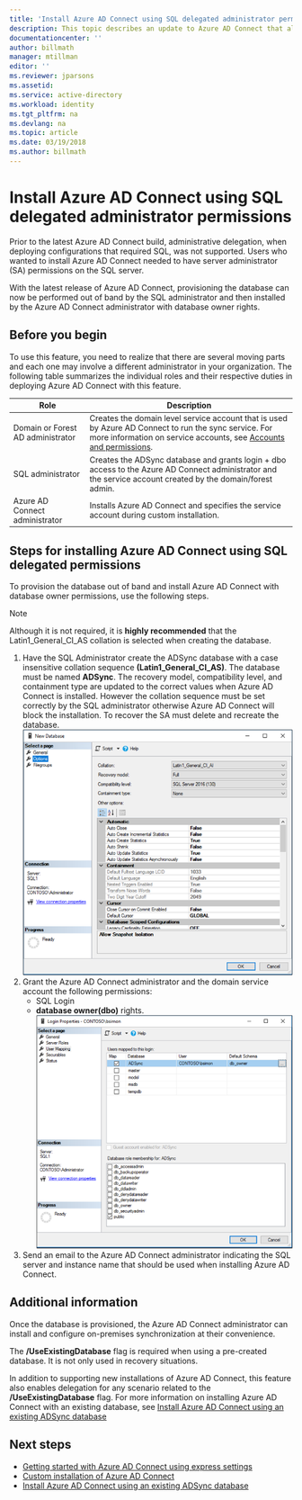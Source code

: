 ```yaml
---
title: 'Install Azure AD Connect using SQL delegated administrator permissions | Microsoft Docs'
description: This topic describes an update to Azure AD Connect that allows for installation using an account that only has SQL dbo permissions.
documentationcenter: ''
author: billmath
manager: mtillman
editor: ''
ms.reviewer: jparsons
ms.assetid:
ms.service: active-directory
ms.workload: identity
ms.tgt_pltfrm: na
ms.devlang: na
ms.topic: article
ms.date: 03/19/2018
ms.author: billmath
---
```


# Install Azure AD Connect using SQL delegated administrator permissions
Prior to the latest Azure AD Connect build, administrative delegation, when deploying configurations that required SQL, was not supported.  Users who wanted to install Azure AD Connect needed to have server administrator (SA) permissions on the SQL server.

With the latest release of Azure AD Connect, provisioning the database can now be performed out of band by the SQL administrator and then installed by the Azure AD Connect administrator with database owner rights.

## Before you begin
To use this feature, you need to realize that there are several moving parts and each one may involve a different administrator in your organization.  The following table summarizes the individual roles and their respective duties in deploying Azure AD Connect with this feature.

|Role|Description|
|-----|-----|
|Domain or Forest AD administrator|Creates the domain level service account that is used by Azure AD Connect to run the sync service.  For more information on service accounts, see [Accounts and permissions](active-directory-aadconnect-accounts-permissions.md).
|SQL administrator|Creates the ADSync database and grants login + dbo access to the Azure AD Connect administrator and the service account created by the domain/forest admin.|
Azure AD Connect administrator|Installs Azure AD Connect and specifies the service account during custom installation.

## Steps for installing Azure AD Connect using SQL delegated permissions
To provision the database out of band and install Azure AD Connect with database owner permissions, use the following steps.

>[!NOTE]
>Although it is not required, it is **highly recommended** that the Latin1_General_CI_AS collation is selected when creating the database.


1.	Have the SQL Administrator create the ADSync database with a case insensitive collation sequence **(Latin1_General_CI_AS)**.  The database must be named **ADSync**.  The recovery model, compatibility level, and containment type are updated to the correct values when Azure AD Connect is installed.  However the collation sequence must be set correctly by the SQL administrator otherwise Azure AD Connect will block the installation.  To recover the SA must delete and recreate the database.</br>
![Collation](media/active-directory-aadconnect-sql-delegation/sql1.png)
2.	Grant the Azure AD Connect administrator and the domain service account the following permissions:
    - SQL Login 
    - **database owner(dbo)** rights.  </br>
![Permissions](media/active-directory-aadconnect-sql-delegation/sql3.png)
3.	Send an email to the Azure AD Connect administrator indicating the SQL server and instance name that should be used when installing Azure AD Connect.

## Additional information
Once the database is provisioned, the Azure AD Connect administrator can install and configure on-premises synchronization at their convenience.  

The **/UseExistingDatabase** flag is required when using a pre-created database.  It is not only used in recovery situations.

In addition to supporting new installations of Azure AD Connect, this feature also enables delegation for any scenario related to the **/UseExistingDatabase** flag.  For more information on installing Azure AD Connect with an existing database, see [Install Azure AD Connect using an existing ADSync database](active-directory-aadconnect-existing-database.md)


## Next steps
- [Getting started with Azure AD Connect using express settings](active-directory-aadconnect-get-started-express.md)
- [Custom installation of Azure AD Connect](active-directory-aadconnect-get-started-custom.md)
- [Install Azure AD Connect using an existing ADSync database](active-directory-aadconnect-existing-database.md)  
